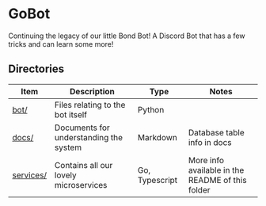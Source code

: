 # GoBot

Continuing the legacy of our little Bond Bot! A Discord Bot that has a few tricks and can learn some more!

## Directories

| Item                     | Description                            | Type           | Notes                                            |
| ------------------------ | -------------------------------------- | -------------- | ------------------------------------------------ |
| [bot/](./bot/)           | Files relating to the bot itself       | Python         |                                                  |
| [docs/](./docs/)         | Documents for understanding the system | Markdown       | Database table info in docs                      |
| [services/](./services/) | Contains all our lovely microservices  | Go, Typescript | More info available in the README of this folder |
